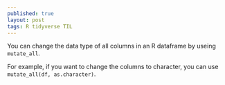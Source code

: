 ```yaml
---
published: true
layout: post
tags: R tidyverse TIL
---
```

You can change the data type of all columns in an R dataframe by useing `mutate_all`.

For example, if you want to change the columns to character, you can use `mutate_all(df, as.character)`.
